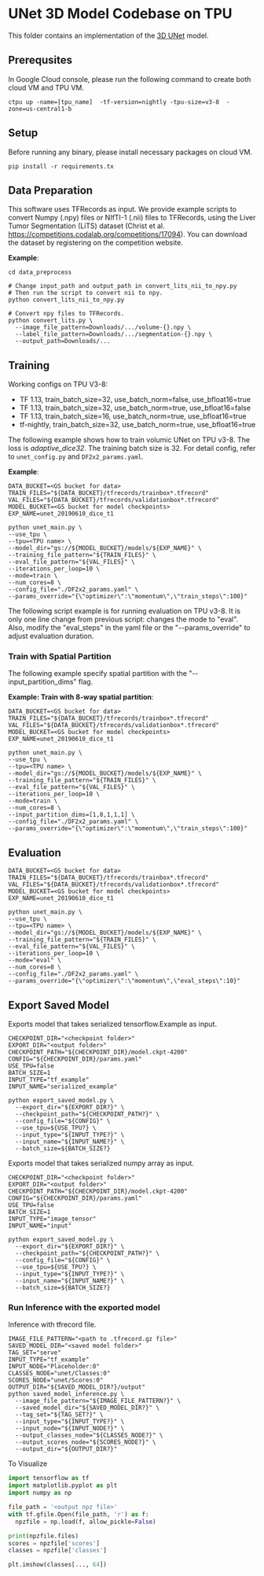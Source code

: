 # UNet 3D Model Codebase on TPU

This folder contains an implementation of the [3D UNet](https://arxiv.org/abs/1606.06650) model.

## Prerequsites

In Google Cloud console, please run the following command to create both cloud VM and TPU VM.

```shell
ctpu up -name=[tpu_name]  -tf-version=nightly -tpu-size=v3-8  -zone=us-central1-b
```

## Setup

Before running any binary, please install necessary packages on cloud VM.

```shell
pip install -r requirements.tx
```

## Data Preparation

This software uses TFRecords as input. We provide example scripts to convert
Numpy (.npy) files or NIfTI-1 (.nii) files to TFRecords, using the Liver Tumor
Segmentation (LiTS) dataset
(Christ et al. https://competitions.codalab.org/competitions/17094).
You can download the dataset by registering on the competition website.

**Example**:

```shell
cd data_preprocess

# Change input_path and output_path in convert_lits_nii_to_npy.py
# Then run the script to convert nii to npy.
python convert_lits_nii_to_npy.py

# Convert npy files to TFRecords.
python convert_lits.py \
  --image_file_pattern=Downloads/.../volume-{}.npy \
  --label_file_pattern=Downloads/.../segmentation-{}.npy \
  --output_path=Downloads/...
```

## Training

Working configs on TPU V3-8:

+ TF 1.13, train_batch_size=32, use_batch_norm=false, use_bfloat16=true
+ TF 1.13, train_batch_size=32, use_batch_norm=true, use_bfloat16=false
+ TF 1.13, train_batch_size=16, use_batch_norm=true, use_bfloat16=true
+ tf-nightly, train_batch_size=32, use_batch_norm=true, use_bfloat16=true

The following example shows how to train volumic UNet on TPU v3-8.
The loss is *adaptive_dice32*. The training batch size is 32. For detail config, refer to `unet_config.py` and `DF2x2_params.yaml`.

**Example**:

```shell
DATA_BUCKET=<GS bucket for data>
TRAIN_FILES="${DATA_BUCKET}/tfrecords/trainbox*.tfrecord"
VAL_FILES="${DATA_BUCKET}/tfrecords/validationbox*.tfrecord"
MODEL_BUCKET=<GS bucket for model checkpoints>
EXP_NAME=unet_20190610_dice_t1

python unet_main.py \
--use_tpu \
--tpu=<TPU name> \
--model_dir="gs://${MODEL_BUCKET}/models/${EXP_NAME}" \
--training_file_pattern="${TRAIN_FILES}" \
--eval_file_pattern="${VAL_FILES}" \
--iterations_per_loop=10 \
--mode=train \
--num_cores=8 \
--config_file="./DF2x2_params.yaml" \
--params_override="{\"optimizer\":\"momentum\",\"train_steps\":100}"
```

The following script example is for running evaluation on TPU v3-8. It is only
one line change from previous script: changes the mode to "eval". Also, modify
the "eval_steps" in the yaml file or the "--params_override" to adjust
evaluation duration.

### Train with Spatial Partition

The following example specify spatial partition with the "--input_partition_dims" flag.

**Example: Train with 8-way spatial partition**:

```shell
DATA_BUCKET=<GS bucket for data>
TRAIN_FILES="${DATA_BUCKET}/tfrecords/trainbox*.tfrecord"
VAL_FILES="${DATA_BUCKET}/tfrecords/validationbox*.tfrecord"
MODEL_BUCKET=<GS bucket for model checkpoints>
EXP_NAME=unet_20190610_dice_t1

python unet_main.py \
--use_tpu \
--tpu=<TPU name> \
--model_dir="gs://${MODEL_BUCKET}/models/${EXP_NAME}" \
--training_file_pattern="${TRAIN_FILES}" \
--eval_file_pattern="${VAL_FILES}" \
--iterations_per_loop=10 \
--mode=train \
--num_cores=8 \
--input_partition_dims=[1,8,1,1,1] \
--config_file="./DF2x2_params.yaml" \
--params_override="{\"optimizer\":\"momentum\",\"train_steps\":100}"
```

## Evaluation

```shell
DATA_BUCKET=<GS bucket for data>
TRAIN_FILES="${DATA_BUCKET}/tfrecords/trainbox*.tfrecord"
VAL_FILES="${DATA_BUCKET}/tfrecords/validationbox*.tfrecord"
MODEL_BUCKET=<GS bucket for model checkpoints>
EXP_NAME=unet_20190610_dice_t1

python unet_main.py \
--use_tpu \
--tpu=<TPU name> \
--model_dir="gs://${MODEL_BUCKET}/models/${EXP_NAME}" \
--training_file_pattern="${TRAIN_FILES}" \
--eval_file_pattern="${VAL_FILES}" \
--iterations_per_loop=10 \
--mode="eval" \
--num_cores=8 \
--config_file="./DF2x2_params.yaml" \
--params_override="{\"optimizer\":\"momentum\",\"eval_steps\":10}"
```


## Export Saved Model

Exports model that takes serialized tensorflow.Example as input.

```shell
CHECKPOINT_DIR="<checkpoint folder>"
EXPORT_DIR="<output folder>"
CHECKPOINT_PATH="${CHECKPOINT_DIR}/model.ckpt-4200"
CONFIG="${CHECKPOINT_DIR}/params.yaml"
USE_TPU=false
BATCH_SIZE=1
INPUT_TYPE="tf_example"
INPUT_NAME="serialized_example"

python export_saved_model.py \
  --export_dir="${EXPORT_DIR?}" \
  --checkpoint_path="${CHECKPOINT_PATH?}" \
  --config_file="${CONFIG}" \
  --use_tpu=${USE_TPU?} \
  --input_type="${INPUT_TYPE?}" \
  --input_name="${INPUT_NAME?}" \
  --batch_size=${BATCH_SIZE?}
```


Exports model that takes serialized numpy array as input.

```shell
CHECKPOINT_DIR="<checkpoint folder>"
EXPORT_DIR="<output folder>"
CHECKPOINT_PATH="${CHECKPOINT_DIR}/model.ckpt-4200"
CONFIG="${CHECKPOINT_DIR}/params.yaml"
USE_TPU=false
BATCH_SIZE=1
INPUT_TYPE="image_tensor"
INPUT_NAME="input"

python export_saved_model.py \
  --export_dir="${EXPORT_DIR?}" \
  --checkpoint_path="${CHECKPOINT_PATH?}" \
  --config_file="${CONFIG}" \
  --use_tpu=${USE_TPU?} \
  --input_type="${INPUT_TYPE?}" \
  --input_name="${INPUT_NAME?}" \
  --batch_size=${BATCH_SIZE?}
```

### Run Inference with the exported model

Inference with tfrecord file.

```shell
IMAGE_FILE_PATTERN="<path to .tfrecord.gz file>"
SAVED_MODEL_DIR="<saved model folder>"
TAG_SET="serve"
INPUT_TYPE="tf_example"
INPUT_NODE="Placeholder:0"
CLASSES_NODE="unet/Classes:0"
SCORES_NODE="unet/Scores:0"
OUTPUT_DIR="${SAVED_MODEL_DIR?}/output"
python saved_model_inference.py \
  --image_file_pattern="${IMAGE_FILE_PATTERN?}" \
  --saved_model_dir="${SAVED_MODEL_DIR?}" \
  --tag_set="${TAG_SET?}" \
  --input_type="${INPUT_TYPE?}" \
  --input_node="${INPUT_NODE?}" \
  --output_classes_node="${CLASSES_NODE?}" \
  --output_scores_node="${SCORES_NODE?}" \
  --output_dir="${OUTPUT_DIR?}"
```

To Visualize

```python
import tensorflow as tf
import matplotlib.pyplot as plt
import numpy as np

file_path = '<output npz file>'
with tf.gfile.Open(file_path, 'r') as f:
  npzfile = np.load(f, allow_pickle=False)

print(npzfile.files)
scores = npzfile['scores']
classes = npzfile['classes']

plt.imshow(classes[..., 64])
```
